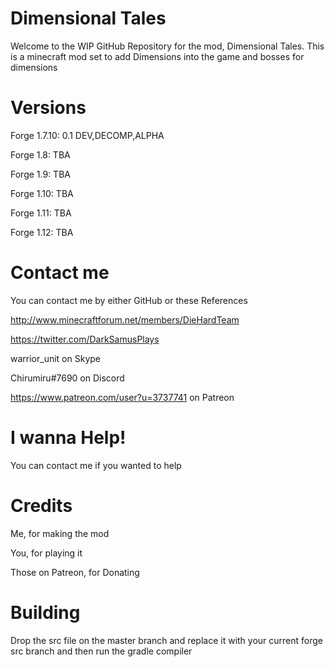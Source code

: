 # Dimensional Tales
Welcome to the WIP GitHub Repository for the mod, Dimensional Tales. This is a minecraft mod set to add Dimensions into the game and bosses for dimensions

# Versions
Forge 1.7.10: 0.1 DEV,DECOMP,ALPHA

Forge 1.8: TBA

Forge 1.9: TBA

Forge 1.10: TBA

Forge 1.11: TBA

Forge 1.12: TBA

# Contact me
You can contact me by either GitHub or these References

http://www.minecraftforum.net/members/DieHardTeam

https://twitter.com/DarkSamusPlays

warrior_unit on Skype

Chirumiru#7690 on Discord

https://www.patreon.com/user?u=3737741 on Patreon

# I wanna Help!
You can contact me if you wanted to help

# Credits
Me, for making the mod

You, for playing it

Those on Patreon, for Donating

# Building
Drop the src file on the master branch and replace it with your current forge src branch and then run the gradle compiler
